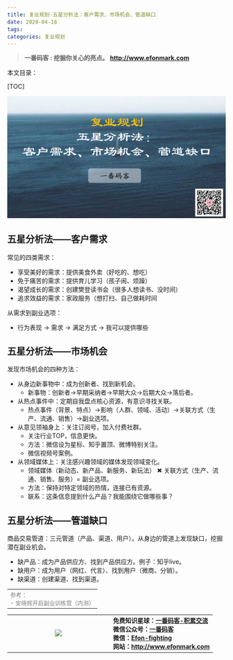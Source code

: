 ```yaml
---
title: 复业规划-五星分析法：客户需求、市场机会、管道缺口
date: 2020-04-18
tags: 
categories: 复业规划
---
```


> **一番码客 : 挖掘你关心的亮点。**
> **http://www.efonmark.com**

本文目录：

[TOC]

![image-20200418061802490](2020-04-18-复业规划-五星分析法：客户需求、市场机会、管道缺口/image-20200418061802490.png)

<!-- more -->

## 五星分析法——客户需求

常见的四类需求：

* 享受美好的需求：提供美食外卖（好吃的、想吃）
* 免于痛苦的需求：提供育儿学习（孩子闹、烦躁）
* 渴望成长的需求：创建樊登读书会（很多人想读书、没时间）
* 追求效益的需求：家政服务（想打扫、自己做耗时间

从需求到副业选项：

* 行为表现 → 需求 → 满足方式 → 我可以提供哪些

## 五星分析法——市场机会

发现市场机会的四种方法：

* 从身边新事物中：成为创新者、找到新机会。
    * 新事物：创新者→早期采纳者→早期大众→后期大众→落后者。
* 从热点事件中：定期自我盘点核心资源，有意识寻找关联。
    * 热点事件（背景、特点）→影响（人群、领域、活动）→关联方式（生产、流通、销售）→副业选项。
* 从意见领袖身上：关注订阅号，加入付费社群。
    * 关注行业TOP，信息更快。
    * 方法：微信设为星标、知乎置顶、微博特别关注。
    * 微信视频号案例。
* 从领域媒体上：关注感兴趣领域的媒体发现领域变化。
    * 领域媒体（新动态、新产品、新服务、新玩法） ✖ 关联方式（生产、流通、销售、服务）= 副业选项。
    * 方法：保持对特定领域的热情，连接已有资源。
    * 联系：这条信息提到什么产品？我能围绕它做哪些事？

## 五星分析法——管道缺口

商品交易管道：三元管道（产品、渠道、用户）。从身边的管道上发现缺口，挖掘潜在副业机会。

* 缺产品：成为产品供应方、找到产品供应方。例子：知乎live。
* 缺用户：成为用户（网红、代言）、找到用户（微商、分销）。
* 缺渠道：创建渠道、找到渠道。



<table>
    <td>
    <font size="2" color="gray">参考：</font><br>
    <font size="2" color="gray">
        - 安晓辉开启副业训练营（内测）
    </font><br>
    </td>
</table>


<table>
<tr>
<td ><center><img src="http://www.efonmark.com/efonmark-blog/readme/guanzhu_1.jpg" width=50%></center></td>
<td width="50%" align=left><b>
    免费知识星球：<a href="http://www.efonmark.com/efonmark-blog/readme/zhishixingqiu1.png">一番码客-积累交流</a><br>
    微信公众号：<a href="http://www.efonmark.com/efonmark-blog/readme/guanzhu_1.jpg">一番码客</a><br>
    微信：<a href="http://www.efonmark.com/efonmark-blog/readme/weixin.jpg">Efon-fighting</a><br>
    网站：<a href="http://www.efonmark.com">http://www.efonmark.com</a><br></b></td>
</tr>
</table>